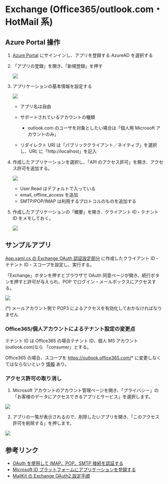 # Exchange (Office365/outlook.com・HotMail 系)

## Azure Portal 操作

1. [Azure Portal](https://portal.azure.com) にサインインし、アプリを登録する AzureAD を選択する

2. 「アプリの登録」を開き、「新規登録」を押す

   ![](./images/exchange_create_app.png)

3. アプリケーションの基本情報を設定する

   ![](./images/exchange_app_info.png)

   - アプリ名は自由
   - サポートされているアカウントの種類

     - outlook.com のユーザを対象としたい場合は「個人用 Microsoft アカウントのみ」

   - リダイレクト URI は「パブリッククライアント／ネイティブ」を選択し、URL に「http://localhost」を記入

4. 作成したアプリケーションを選択し、「API のアクセス許可」を開き、アクセス許可を追加する。

   ![](./images/exchange_api_grant.png)

   - User.Read はデフォルトで入っている
   - email, offline_access を追加
   - SMTP/POP/IMAP は利用するプロトコルのものを追加する

5. 作成したアプリケーションの「概要」を開き、クライアント ID・テナント ID をメモしておく。

   ![](./images/exchange_show_client_info.png)

## サンプルアプリ

[App.xaml.cs の Exchange OAuth 認証設定部分](App.xaml.cs#L43-L58) に作成したクライアント ID・テナント ID・スコープを設定し、実行する。

「Exchange」ボタンを押すとブラウザで OAuth 同意ページが開き、続行ボタンを押すと許可が与えられ、POP でログイン・メールボックスにアクセスする。

![](./images/exchange_login.png)

(\*) メールアカウント側で POP3 によるアクセスを有効化しておかなければなりません

### Office365/個人アカウントによるテナント設定の変更点

テナント ID は Office365 の場合テナント ID、個人 MS アカウント(outlook.com)なら 「consumer」とする。

Office365 の場合、スコープを https://outlook.office365.com/* に変更しなくてはならないという [情報](https://sumomo.ohwaki.jp/wordpress/?p=218) あり。

### アクセス許可の取り消し

1. Microsoft アカウントのアカウント管理ページを開き、「プライバシー」の「お客様のデータにアクセスできるアプリとサービス」を選択します。

![](./images/exchange_disconnect_1.png)

2. アプリの一覧が表示されるので、削除したいアプリを開き、「このアクセス許可を削除する」を押します。

![](./images/exchange_disconnect_2.png)

## 参考リンク

- [OAuth を使用して IMAP、POP、SMTP 接続を認証する](https://docs.microsoft.com/ja-jp/exchange/client-developer/legacy-protocols/how-to-authenticate-an-imap-pop-smtp-application-by-using-oauth)
- [Microsoft ID プラットフォームにアプリケーションを登録する](https://docs.microsoft.com/en-us/azure/active-directory/develop/quickstart-register-app)
- [MailKit の Exchange OAuth2 設定手順](https://github.com/jstedfast/MailKit/blob/master/ExchangeOAuth2.md)
